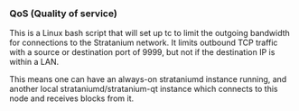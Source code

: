 ### QoS (Quality of service) ###

This is a Linux bash script that will set up tc to limit the outgoing bandwidth for connections to the Stratanium network. It limits outbound TCP traffic with a source or destination port of 9999, but not if the destination IP is within a LAN.

This means one can have an always-on strataniumd instance running, and another local strataniumd/stratanium-qt instance which connects to this node and receives blocks from it.
